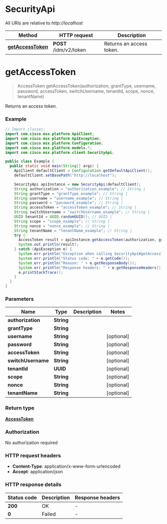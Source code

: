 # SecurityApi

All URIs are relative to *http://localhost*

Method | HTTP request | Description
------------- | ------------- | -------------
[**getAccessToken**](SecurityApi.md#getAccessToken) | **POST** /idm/v2/token | Returns an access token.


<a name="getAccessToken"></a>
# **getAccessToken**
> AccessToken getAccessToken(authorization, grantType, username, password, accessToken, switchUsername, tenantId, scope, nonce, tenantName)

Returns an access token.

### Example
```java
// Import classes:
import com.cisco.msx.platform.ApiClient;
import com.cisco.msx.platform.ApiException;
import com.cisco.msx.platform.Configuration;
import com.cisco.msx.platform.models.*;
import com.cisco.msx.platform.client.SecurityApi;

public class Example {
  public static void main(String[] args) {
    ApiClient defaultClient = Configuration.getDefaultApiClient();
    defaultClient.setBasePath("http://localhost");

    SecurityApi apiInstance = new SecurityApi(defaultClient);
    String authorization = "authorization_example"; // String | 
    String grantType = "grantType_example"; // String | 
    String username = "username_example"; // String | 
    String password = "password_example"; // String | 
    String accessToken = "accessToken_example"; // String | 
    String switchUsername = "switchUsername_example"; // String | 
    UUID tenantId = UUID.randomUUID(); // UUID | 
    String scope = "scope_example"; // String | 
    String nonce = "nonce_example"; // String | 
    String tenantName = "tenantName_example"; // String | 
    try {
      AccessToken result = apiInstance.getAccessToken(authorization, grantType, username, password, accessToken, switchUsername, tenantId, scope, nonce, tenantName);
      System.out.println(result);
    } catch (ApiException e) {
      System.err.println("Exception when calling SecurityApi#getAccessToken");
      System.err.println("Status code: " + e.getCode());
      System.err.println("Reason: " + e.getResponseBody());
      System.err.println("Response headers: " + e.getResponseHeaders());
      e.printStackTrace();
    }
  }
}
```

### Parameters

Name | Type | Description  | Notes
------------- | ------------- | ------------- | -------------
 **authorization** | **String**|  |
 **grantType** | **String**|  |
 **username** | **String**|  | [optional]
 **password** | **String**|  | [optional]
 **accessToken** | **String**|  | [optional]
 **switchUsername** | **String**|  | [optional]
 **tenantId** | **UUID**|  | [optional]
 **scope** | **String**|  | [optional]
 **nonce** | **String**|  | [optional]
 **tenantName** | **String**|  | [optional]

### Return type

[**AccessToken**](AccessToken.md)

### Authorization

No authorization required

### HTTP request headers

 - **Content-Type**: application/x-www-form-urlencoded
 - **Accept**: application/json

### HTTP response details
| Status code | Description | Response headers |
|-------------|-------------|------------------|
**200** | OK |  -  |
**0** | Failed |  -  |

